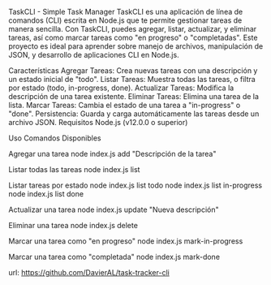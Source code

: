 TaskCLI - Simple Task Manager
TaskCLI es una aplicación de línea de comandos (CLI) escrita en Node.js que te permite gestionar tareas de manera sencilla. Con TaskCLI, puedes agregar, listar, actualizar, y eliminar tareas, así como marcar tareas como "en progreso" o "completadas". Este proyecto es ideal para aprender sobre manejo de archivos, manipulación de JSON, y desarrollo de aplicaciones CLI en Node.js.

Características
Agregar Tareas: Crea nuevas tareas con una descripción y un estado inicial de "todo".
Listar Tareas: Muestra todas las tareas, o filtra por estado (todo, in-progress, done).
Actualizar Tareas: Modifica la descripción de una tarea existente.
Eliminar Tareas: Elimina una tarea de la lista.
Marcar Tareas: Cambia el estado de una tarea a "in-progress" o "done".
Persistencia: Guarda y carga automáticamente las tareas desde un archivo JSON.
Requisitos
Node.js (v12.0.0 o superior)

Uso
Comandos Disponibles

Agregar una tarea
node index.js add "Descripción de la tarea"

Listar todas las tareas
node index.js list

Listar tareas por estado
node index.js list todo
node index.js list in-progress
node index.js list done

Actualizar una tarea
node index.js update <ID> "Nueva descripción"

Eliminar una tarea
node index.js delete <ID>

Marcar una tarea como "en progreso"
node index.js mark-in-progress <ID>

Marcar una tarea como "completada"
node index.js mark-done <ID>


url: https://github.com/DavierAL/task-tracker-cli
